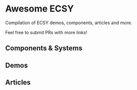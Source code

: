 # Awesome ECSY

Compilation of ECSY demos, components, articles and more.

Feel free to submit PRs with more links!

## Components & Systems

## Demos

## Articles

